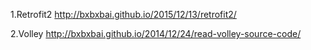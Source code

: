 1.Retrofit2
http://bxbxbai.github.io/2015/12/13/retrofit2/

2.Volley
http://bxbxbai.github.io/2014/12/24/read-volley-source-code/
